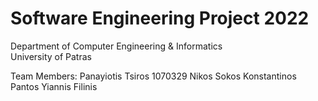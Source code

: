 # Software Engineering Project 2022
Department of Computer Engineering & Informatics  
University of Patras

Team Members:
Panayiotis Tsiros 1070329
Nikos Sokos
Konstantinos Pantos
Yiannis Filinis